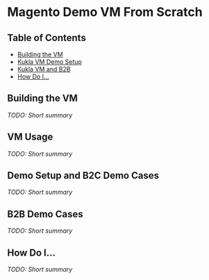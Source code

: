 # Magento Demo VM From Scratch

## Table of Contents
- [Building the VM](BUILDING-THE-VM.md)
- [Kukla VM Demo Setup](DEMO-SETUP.md)
- [Kukla VM and B2B](B2B.md)
- [How Do I...](HOW-TO.md)

## Building the VM
*TODO: Short summary*

## VM Usage
*TODO: Short summary*

## Demo Setup and B2C Demo Cases
*TODO: Short summary*

## B2B Demo Cases
*TODO: Short summary*

## How Do I...
*TODO: Short summary*
